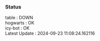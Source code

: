 ### Status


table : DOWN  
hogwarts : OK  
icy-bot : OK  
Latest Update : 2024-09-23 11:08:24.162116
